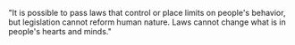 "It is possible to pass laws that control or place limits on people's behavior, but legislation cannot reform human nature. Laws cannot change what is in people's hearts and minds."

